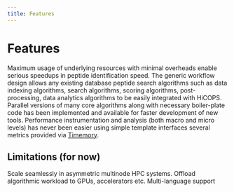 ```yaml
---
title: Features
---
```

# Features
Maximum usage of underlying resources with minimal overheads enable serious speedups in peptide identification speed. The generic workflow design allows any existing database peptide search algorithms such as data indexing algorithms, search algorithms, scoring algorithms, post-processing, data analytics algorithms to be easily integrated with HiCOPS. Parallel versions of many core algorithms along with necessary boiler-plate code has been implemented and available for faster development of new tools. Performance instrumentation and analysis (both macro and micro levels) has never been easier using simple template interfaces several metrics provided via [Timemory](https://github.com/NERSC/timemory.git).

## Limitations (for now)
Scale seamlessly in asymmetric multinode HPC systems. Offload algorithmic workload to GPUs, accelerators etc. Multi-language support